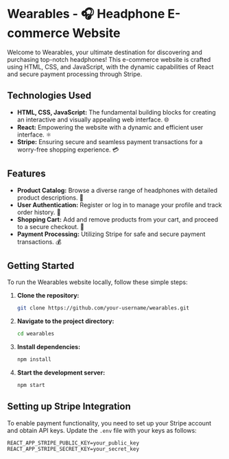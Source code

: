 # Wearables - 🎧 Headphone E-commerce Website

Welcome to Wearables, your ultimate destination for discovering and purchasing top-notch headphones! This e-commerce website is crafted using HTML, CSS, and JavaScript, with the dynamic capabilities of React and secure payment processing through Stripe.

## Technologies Used

- **HTML, CSS, JavaScript:** The fundamental building blocks for creating an interactive and visually appealing web interface. 🌐
- **React:** Empowering the website with a dynamic and efficient user interface. ⚛️
- **Stripe:** Ensuring secure and seamless payment transactions for a worry-free shopping experience. 💳

## Features

- **Product Catalog:** Browse a diverse range of headphones with detailed product descriptions. 🎵
- **User Authentication:** Register or log in to manage your profile and track order history. 🔐
- **Shopping Cart:** Add and remove products from your cart, and proceed to a secure checkout. 🛒
- **Payment Processing:** Utilizing Stripe for safe and secure payment transactions. 💰


## Getting Started

To run the Wearables website locally, follow these simple steps:

1. **Clone the repository:**
    ```bash
    git clone https://github.com/your-username/wearables.git
    ```

2. **Navigate to the project directory:**
    ```bash
    cd wearables
    ```

3. **Install dependencies:**
    ```bash
    npm install
    ```

4. **Start the development server:**
    ```bash
    npm start
    ```

    
## Setting up Stripe Integration

To enable payment functionality, you need to set up your Stripe account and obtain API keys. Update the `.env` file with your keys as follows:

```env
REACT_APP_STRIPE_PUBLIC_KEY=your_public_key
REACT_APP_STRIPE_SECRET_KEY=your_secret_key

